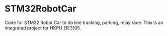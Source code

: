 # STM32RobotCar
Code for STM32 Robot Car to do line tracking, parking, relay race. This is an integrated project for HKPU EIE3105.
